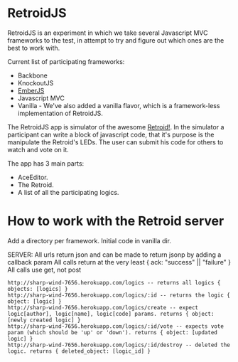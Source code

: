 RetroidJS
======================

RetroidJS is an experiment in which we take several Javascript MVC frameworks to the test, in attempt to try
and figure out which ones are the best to work with.

Current list of participating frameworks:

* Backbone
* KnockoutJS
* [EmberJS](http://emberjs.com/ "EmberJS!")
* Javascript MVC
* Vanilla - We've also added a vanilla flavor, which is a framework-less implementation of RetroidJS.

The RetroidJS app is simulator of the awesome [Retroid!](http://www.youtube.com/watch?v=8sAvXCfEj3s "Retroid!").
In the simulator a participant can write a block of javascript code, that it's purpose is the manipulate the Retroid's
LEDs. The user can submit his code for others to watch and vote on it.

The app has 3 main parts:

* AceEditor.
* The Retroid.
* A list of all the participating logics.

How to work with the Retroid server
=====================================

Add a directory per framework.
Initial code in vanilla dir.

SERVER:
    All urls return json and can be made to return jsonp by adding a callback param
    All calls return at the very least { ack: "success" || "failure" }
    All calls use get, not post

    http://sharp-wind-7656.herokuapp.com/logics -- returns all logics { objects: [logics] }
    http://sharp-wind-7656.herokuapp.com/logics/:id -- returns the logic { object: [logic] }
    http://sharp-wind-7656.herokuapp.com/logics/create -- expect logic[author], logic[name], logic[code] params. returns { object: [newly created logic] }
    http://sharp-wind-7656.herokuapp.com/logics/:id/vote -- expects vote param (which should be 'up' or 'down'). returns { object: [updated logic] }
    http://sharp-wind-7656.herokuapp.com/logics/:id/destroy -- deleted the logic. returns { deleted_object: [logic_id] }
